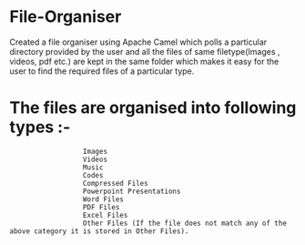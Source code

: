 # File-Organiser
Created a file organiser using Apache Camel which polls a particular directory provided by the user and all the files of same filetype(Images , videos, pdf etc.) are kept in the same folder which makes it easy for the user to find the required files of a particular type.

# The files are organised into following types :-
                      Images
                      Videos
                      Music
                      Codes
                      Compressed Files
                      Powerpoint Presentations
                      Word Files
                      PDF Files
                      Excel Files
                      Other Files (If the file does not match any of the above category it is stored in Other Files).
                      
                      

                      
